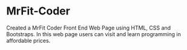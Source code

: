 # MrFit-Coder
Created a MrFit Coder Front End Web Page using HTML, CSS and Bootstraps. In this web page users can visit and learn programming in affordable prices.
